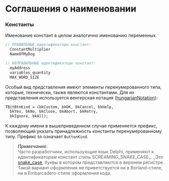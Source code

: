 # Соглашения о наименовании

### Константы

Именование констант в целом аналогично именованию переменных.

```Pascal
// ПРАВИЛЬНЫЕ идентификаторы констант:
  ConstantMultiplier
  NameOfMyDog

// НЕПРАВИЛЬНЫЕ идентификаторы констант:
  myAddress
  variables_quantity
  MAX_WORD_SIZE
```

Особый вид представления имеют элементы перенумерованного типа, которые, технически, также являются константами. Для их представления используется венгерская нотация \([hungarianNotation](https://ru.wikipedia.org/wiki/%D0%92%D0%B5%D0%BD%D0%B3%D0%B5%D1%80%D1%81%D0%BA%D0%B0%D1%8F_%D0%BD%D0%BE%D1%82%D0%B0%D1%86%D0%B8%D1%8F)\):

```Pascal
TBitBtnKind = (bkCustom, bkOK, bkCancel, bkHelp, 
  bkYes, bkNo, bkClose, bkAbort, bkRetry, 
  bkIgnore, bkAll);
```

К каждому имени в вышеприведенном случае применяется префикс, позволяющий указать принадлежность константы перенумерованному типу. Префикс `bk` означает `ButtonKind`.

> _**Примечание**_:  
> Часто разработчики, использующие язык Delphi, применяют к идентификаторам констант стиль SCREAMING\_SNAKE\_CASE_. _Это [snake\_case](https://ru.wikipedia.org/wiki/Snake_case), буквы в котором представляются в верхнем регистре. Такой вариант оформления не приветствуется ни в Borland-стиле, ни в Embarcadero-стиле оформления кода.




